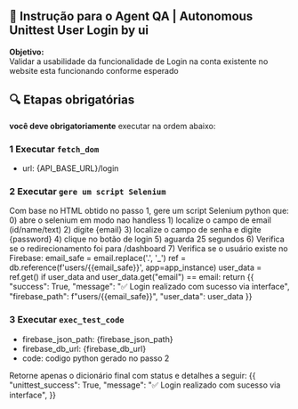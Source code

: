 ## 🧠 Instrução para o Agent QA | Autonomous Unittest User Login by ui
**Objetivo:**        
Validar a usabilidade da funcionalidade de  Login na conta existente no website esta funcionando conforme esperado


## 🔍 Etapas obrigatórias
**você deve obrigatoriamente** executar na ordem abaixo:
### 1 Executar `fetch_dom`  
- url: {API_BASE_URL}/login

### 2 Executar `gere um script Selenium`  
Com base no HTML obtido no passo 1, gere um script Selenium python que:
    0) abre o selenium em modo nao handless
    1) localize o campo de email (id/name/text)
    2) digite {email}
    3) localize o campo de senha e digite {password}
    4) clique no botão de login
    5) aguarda 25 segundos
    6) Verifica se o redirecionamento foi para /dashboard
    7) Verifica se o usuário existe no Firebase:
        email_safe = email.replace('.', '_')
        ref = db.reference(f'users/{{email_safe}}', app=app_instance)
        user_data = ref.get()
        if user_data and user_data.get("email") == email:
            return {{
                "success": True,
                "message": "✅ Login realizado com sucesso via interface",
                "firebase_path": f"users/{{email_safe}}",
                "user_data": user_data
            }}

### 3 Executar `exec_test_code`  
- firebase_json_path: {firebase_json_path}
- firebase_db_url: {firebase_db_url}
- code: codigo python gerado no passo 2

Retorne apenas o dicionário final com status e detalhes a seguir:
{{
    "unittest_success": True,
    "message": "✅ Login realizado com sucesso via interface",
}}       